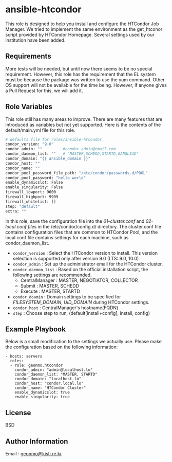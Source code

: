 ansible-htcondor
=========

This role is designed to help you install and configure the HTCondor Job Manager.
We tried to implement the same environment as the get\_htconor script provided by HTCondor Homepage.
Several settings used by our institution have been added.

Requirements
------------

More tests will be needed, but until now there seems to be no special requirement. However, this role has the requirement that the EL system must be because the package was written to use the yum command. Other OS support will not be available for the time being. However, if anyone gives a Pull Request for this, we will add it.

Role Variables
--------------

This role still has many areas to improve. There are many features that are introduced as variables but not yet supported. Here is the contents of the default/main.yml file for this role.

``` bash
# defaults file for roles/ansible-htcondor
condor_version: "9.0"
condor_admin: ""         #condor_admin@email.com
condor_daemon_list: ""   # "MASTER,SCHEDD,STARTD,GANGLIAD"
condor_domain: "{{ ansible_domain }}"
condor_host: ""
condor_name: ""
condor_pool_password_file_path: "/etc/condor/passwords.d/POOL"
condor_pool_password: "hello world"
enable_dynamicslot: False
enable_singularity: False
firewall_lowport: 9000
firewall_highport: 9999
firewall_whitelist: []
step: "default"
extra: ""
```

In this role, save the configuration file into the *01-cluster.conf* and *02-local.conf files* in the /etc/condor/config.d/ directory. The cluster.conf file contains configuration files that are common to HTCondor Pool, and the local.conf file contains settings for each machine, such as condor_daemon_list.

* ```condor_version``` : Select the HTCondor version to install. This version selection is supported only after version 9.0 (LTS: 9.0, 10.0)
* ```condor_admin``` : Set up the administrator email for the HTCondor cluster.
* ```condor_daemon_list``` : Based on the official installation script, the following settings are recommended.
   * CentralManager : MASTER, NEGOTIATOR, COLLECTOR
   * Submit : MASTER, SCHEDD
   * Execute : MASTER, STARTD
* ```condor_doamin``` : Domain settings to be specified for *FILESYSTEM_DOMAIN*, *UID_DOMAIN* during HTCondor settings.
* ```condor_host``` : CentralManager's hostname(FQDN)
* ```step``` : Choose step to run, (default[install+config], install, config)


Example Playbook
----------------

Below is a small modification to the settings we actually use. Please make the configuration based on the following information:

    - hosts: servers
      roles:
      - role: geonmo.htcondor 
        condor_admin: "admin@localhost.lo"
        condor_daemon_list: "MASTER, STARTD"
        condor_domain: "localhost.lo"
        condor_host: "condor.local.lo"
        condor_name: "HTCondor Cluster"
        enable_dynamicslot: true
        enable_singularity: true

License
-------

BSD

Author Information
------------------

Email : geonmo@kisti.re.kr
